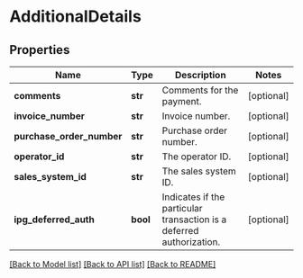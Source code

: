 # AdditionalDetails

## Properties
Name | Type | Description | Notes
------------ | ------------- | ------------- | -------------
**comments** | **str** | Comments for the payment. | [optional] 
**invoice_number** | **str** | Invoice number. | [optional] 
**purchase_order_number** | **str** | Purchase order number. | [optional] 
**operator_id** | **str** | The operator ID. | [optional] 
**sales_system_id** | **str** | The sales system ID. | [optional] 
**ipg_deferred_auth** | **bool** | Indicates if the particular transaction is a deferred authorization. | [optional] 

[[Back to Model list]](../README.md#documentation-for-models) [[Back to API list]](../README.md#documentation-for-api-endpoints) [[Back to README]](../README.md)


